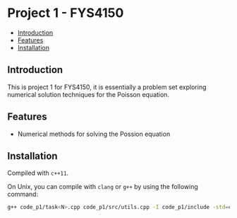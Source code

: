# Project 1 - FYS4150 <!-- omit in toc -->

- [Introduction](#introduction)
- [Features](#features)
- [Installation](#installation)

## Introduction
This is project 1 for FYS4150, it is essentially a problem set exploring numerical solution techniques for the Poisson equation.

## Features
- Numerical methods for solving the Possion equation

## Installation
Compiled with `c++11`.

On Unix, you can compile with `clang` or `g++` by using the following command:

```bash
g++ code_p1/task<N>.cpp code_p1/src/utils.cpp -I code_p1/include -std=c++11 -o out  && ./out
